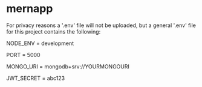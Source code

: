 # mernapp

For privacy reasons a '.env' file will not be uploaded, but a general '.env' file for this project contains the following:

NODE_ENV = development

PORT = 5000

MONGO_URI = mongodb+srv://YOURMONGOURI

JWT_SECRET = abc123

